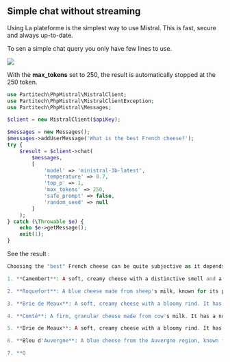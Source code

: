 ## Simple chat without streaming

Using La plateforme is the simplest way to use Mistral. This is fast, secure and always up-to-date.

To sen a simple chat query you only have few lines to use.


![](vids/chat_no_streaming.gif)


With the **max_tokens** set to 250, the result is automatically stopped at the 250 token.

```php
use Partitech\PhpMistral\MistralClient;
use Partitech\PhpMistral\MistralClientException;
use Partitech\PhpMistral\Messages;

$client = new MistralClient($apiKey);

$messages = new Messages();
$messages->addUserMessage('What is the best French cheese?');
try {
    $result = $client->chat(
        $messages,
        [
            'model' => 'ministral-3b-latest',
            'temperature' => 0.7,
            'top_p' => 1,
            'max_tokens' => 250,
            'safe_prompt' => false,
            'random_seed' => null
        ]
    );
} catch (\Throwable $e) {
    echo $e->getMessage();
    exit(1);
}
```

See the result : 
```php
Choosing the "best" French cheese can be quite subjective as it depends on personal preferences. However, some of the most renowned and highly regarded French cheeses include:

1. **Camembert**: A soft, creamy cheese with a distinctive smell and a mild, nutty flavor. It's one of the most famous French cheeses worldwide.

2. **Roquefort**: A blue cheese made from sheep's milk, known for its pungent aroma and strong flavor. It's often served with bread and fruit.

3. **Brie de Meaux**: A soft, creamy cheese with a bloomy rind. It has a mild, buttery flavor and is often served at room temperature.

4. **Comté**: A firm, granular cheese made from cow's milk. It has a nutty, slightly sweet flavor and is often used in cooking.

5. **Brie de Meaux**: A soft, creamy cheese with a bloomy rind. It has a mild, buttery flavor and is often served at room temperature.

6. **Bleu d'Auvergne**: A blue cheese from the Auvergne region, known for its complex flavors and crumbly texture.

7. **G
```